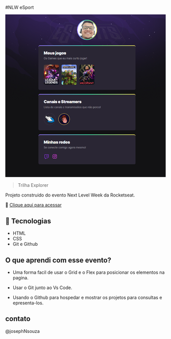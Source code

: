 #NLW eSport

![preview](./.github/preview.png)

>Trilha Explorer

Projeto construido do evento Next Level Week da Rocketseat.

🔗 [Clique aqui para acessar](https://soulsouza.github.io/landingPage_eSport/)

## 🚀 Tecnologias

- HTML
- CSS
- Git e Github

## O que aprendi com esse evento?

- Uma forma facil de usar o Grid e o Flex para posicionar os elementos na pagina.

- Usar o Git junto ao Vs Code.

- Usando o Github para hospedar e mostrar os projetos para consultas e epresenta-los.

## contato

@josephNsouza